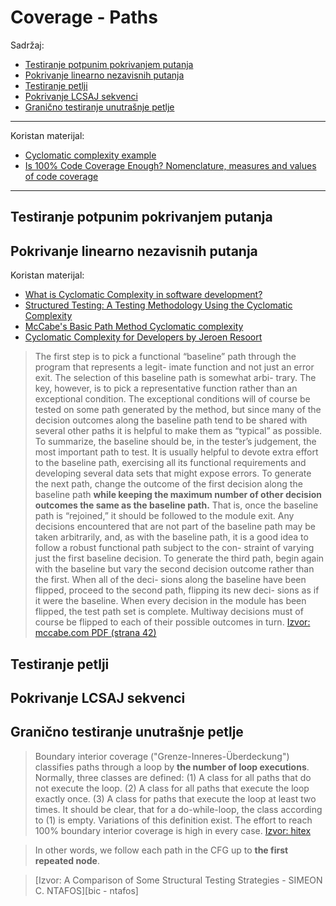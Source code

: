 # Coverage - Paths

Sadržaj:
- [Testiranje potpunim pokrivanjem putanja](#testiranje-potpunim-pokrivanjem-putanja)
- [Pokrivanje linearno nezavisnih putanja](#pokrivanje-linearno-nezavisnih-putanja)
- [Testiranje petlji](#testiranje-petlji)
- [Pokrivanje LCSAJ sekvenci](#pokrivanje-lcsaj-sekvenci)
- [Granično testiranje unutrašnje petlje](#granično-testiranje-unutrašnje-petlje)

---

Koristan materijal:
- [Cyclomatic complexity example][cfg - step-by-step example]
- [Is 100% Code Coverage Enough? Nomenclature, measures and values of code coverage][is coverage enough]

---

## Testiranje potpunim pokrivanjem putanja

## Pokrivanje linearno nezavisnih putanja 

Koristan materijal:
- [What is Cyclomatic Complexity in software development?][cyccomp - intro]
- [Structured Testing: A Testing Methodology Using the Cyclomatic Complexity][mccabe pdf]
- [McCabe's Basic Path Method Cyclomatic complexity][cyccomp - mccabe2]
- [Cyclomatic Complexity for Developers by Jeroen Resoort][cyccomp 4 devs]

> The first step is to pick a functional “baseline” path through the program that represents a legit-
imate function and not just an error exit. The selection of this baseline path is somewhat arbi-
trary. The key, however, is to pick a representative function rather than an exceptional
condition. The exceptional conditions will of course be tested on some path generated by the
method, but since many of the decision outcomes along the baseline path tend to be shared with
several other paths it is helpful to make them as “typical” as possible. To summarize, the
baseline should be, in the tester’s judgement, the most important path to test. It is usually
helpful to devote extra effort to the baseline path, exercising all its functional requirements
and developing several data sets that might expose errors.
To generate the next path, change the outcome of the first decision along the baseline path
**while keeping the maximum number of other decision outcomes the same as the baseline path.**
That is, once the baseline path is “rejoined,” it should be followed to the module exit. Any
decisions encountered that are not part of the baseline path may be taken arbitrarily, and, as
with the baseline path, it is a good idea to follow a robust functional path subject to the con-
straint of varying just the first baseline decision. To generate the third path, begin again with
the baseline but vary the second decision outcome rather than the first. When all of the deci-
sions along the baseline have been flipped, proceed to the second path, flipping its new deci-
sions as if it were the baseline. When every decision in the module has been flipped, the test
path set is complete. Multiway decisions must of course be flipped to each of their possible
outcomes in turn. [Izvor: mccabe.com PDF (strana 42)][mccabe pdf]

## Testiranje petlji

## Pokrivanje LCSAJ sekvenci

## Granično testiranje unutrašnje petlje

> Boundary interior coverage ("Grenze-Inneres-Überdeckung") classifies paths through a loop by **the number of loop executions**. Normally, three classes are defined: (1) A class for all paths that do not execute the loop. (2) A class for all paths that execute the loop exactly once. (3) A class for paths that execute the loop at least two times. It should be clear, that for a do-while-loop, the class according to (1) is empty. Variations of this definition exist. The effort to reach 100% boundary interior coverage is high in every case. [Izvor: hitex][is coverage enough]

> In other words, we follow each path in the CFG up to **the first repeated node**.

> [Izvor: A Comparison of Some Structural Testing Strategies - SIMEON C. NTAFOS][bic - ntafos]

[#]: / (---------------------------------------------------------)

[cfg - step-by-step example]: https://www.youtube.com/watch?v=I_9WQgbPmJg
[is coverage enough]: https://www.hitex.com/fileadmin/documents/tools/dynamic/tessy/WP-TESSY-Is-100-Percent-Code-Coverage-Enough.pdf
[ntafos]: https://userweb.cs.txstate.edu/~rp31/papers/ntafos.pdf

[mccabe pdf]: http://mccabe.com/pdf/mccabe-nist235r.pdf
[cyccomp 4 devs]: https://www.youtube.com/watch?v=JwTQywqpZ5Y
[cyccomp - mccabe2]: https://www.youtube.com/watch?v=6nQaFyC4G4I
[cyccomp - intro]: https://www.youtube.com/watch?v=PDYmEtBSn60

[Control Flow Graph and Cyclomatic Complexity measure in Software Testing]: https://www.youtube.com/watch?v=ArN8LfbB31c
[Path Test-Path Testing-Test-Basic Path Testing-Basis Path Testing-Path-Software Testing-Unit Testing]: https://www.youtube.com/watch?v=t-C3Bt7f1M8
